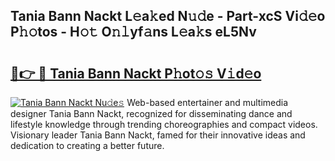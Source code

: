 ## Tania Bann Nackt L𝚎a𝚔ed N𝚞𝚍e - Part-xcS Vi𝚍𝚎o P𝚑𝚘tos - H𝚘𝚝 O𝚗𝚕yf𝚊ns L𝚎a𝚔s eL5Nv

# <h2><a href="http://kf30t4.oniu.top/?m=Tania+Bann+Nackt">🔗👉 🔴 Tania Bann Nackt P𝚑ot𝚘𝚜 V𝚒d𝚎o</a></h2>

[![Tania Bann Nackt Nu𝚍e𝚜](https://i.imgur.com/0qMVB7G.gif)](http://kf30t4.oniu.top/?m=Tania+Bann+Nackt)
Web-based entertainer and multimedia designer Tania Bann Nackt, recognized for disseminating dance and lifestyle knowledge through trending choreographies and compact videos. Visionary leader Tania Bann Nackt, famed for their innovative ideas and dedication to creating a better future.  

